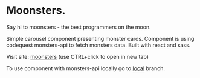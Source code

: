 # Moonsters. 
Say hi to moonsters - the best programmers on the moon. 

Simple carousel component presenting monster cards. Component is using codequest monsters-api to fetch monsters data. Built with react and sass.

Visit site: 
 <a href="https://danogo.github.io/moonsters/" target="_blank">moonsters</a> (use CTRL+click to open in new tab)

To use component with monsters-api locally go to <a href="https://github.com/danogo/moonsters/tree/local">local</a> branch.